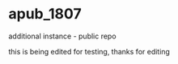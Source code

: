 # apub_1807
additional instance - public repo


this is being edited for testing, thanks for editing
